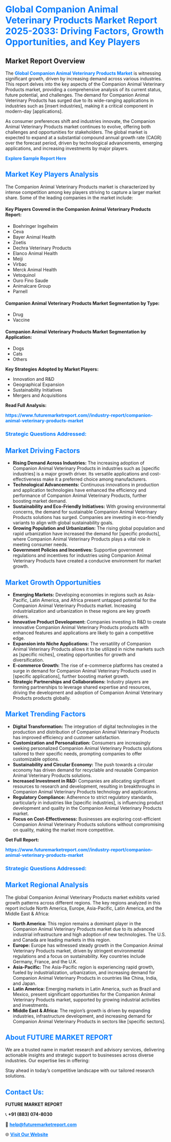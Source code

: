 <h1 style="color: #007BFF;">Global Companion Animal Veterinary Products Market Report 2025-2033: Driving Factors, Growth Opportunities, and Key Players</h1>

<section id="overview">
<h2>Market Report Overview</h2>
<p>The <a href="https://www.futuremarketreport.com//industry-report/companion-animal-veterinary-products-market" style="color: #007BFF; text-decoration: none;"><strong>Global Companion Animal Veterinary Products Market</strong></a> is witnessing significant growth, driven by increasing demand across various industries. This report delves into the key aspects of the Companion Animal Veterinary Products market, providing a comprehensive analysis of its current status, future potential, and challenges. The demand for Companion Animal Veterinary Products has surged due to its wide-ranging applications in industries such as [insert industries], making it a critical component in modern-day [applications].</p>
<p>As consumer preferences shift and industries innovate, the Companion Animal Veterinary Products market continues to evolve, offering both challenges and opportunities for stakeholders. The global market is expected to expand at a substantial compound annual growth rate (CAGR) over the forecast period, driven by technological advancements, emerging applications, and increasing investments by major players.</p>
</section>

<section id="overview">
<p><a href="https://www.futuremarketreport.com//request-sample/reportId=77652" style="color: #007BFF; text-decoration: none;"><strong>Explore Sample Report Here</strong></a></p>
</section>

<section id="key-players">
<h2 style="color: #007BFF;">Market Key Players Analysis</h2>
<p>The Companion Animal Veterinary Products market is characterized by intense competition among key players striving to capture a larger market share. Some of the leading companies in the market include:</p>
<h4>Key Players Covered in the Companion Animal Veterinary Products Report:</h4>
<ul><li>Boehringer Ingelheim</li><li>Ceva</li><li>Bayer Animal Health</li><li>Zoetis</li><li>Dechra Veterinary Products</li><li>Elanco Animal Health</li><li>Meiji</li><li>Virbac</li><li>Merck Animal Health</li><li>Vetoquinol</li><li>Ouro Fino Saude</li><li>Animalcare Group</li><li>Parnell</li></ul>
<h4>Companion Animal Veterinary Products Market Segmentation by Type:</h4>
<ul><li>Drug</li><li>Vaccine</li></ul>

<h4>Companion Animal Veterinary Products Market Segmentation by Application:</h4>
<ul><li>Dogs</li><li>Cats</li><li>Others</li></ul>
<p><strong>Key Strategies Adopted by Market Players:</strong></p>
<ul>
<li>Innovation and R&D</li>
<li>Geographical Expansion</li>
<li>Sustainability Initiatives</li>
<li>Mergers and Acquisitions</li>
</ul>
</section>

<section>
<p><strong>Read Full Analysis: </strong></p><a href="https://www.futuremarketreport.com//industry-report/companion-animal-veterinary-products-market" style="color: #007BFF; text-decoration: none;"><strong>https://www.futuremarketreport.com//industry-report/companion-animal-veterinary-products-market</strong></a>
<h3 style="color: #007BFF;">Strategic Questions Addressed:</h3>
</section>

<section id="driving-factors">
<h2 style="color: #007BFF;">Market Driving Factors</h2>
<ul>
<li><strong>Rising Demand Across Industries:</strong> The increasing adoption of Companion Animal Veterinary Products in industries such as [specific industries] is a major growth driver. Its versatile applications and cost-effectiveness make it a preferred choice among manufacturers.</li>
<li><strong>Technological Advancements:</strong> Continuous innovations in production and application technologies have enhanced the efficiency and performance of Companion Animal Veterinary Products, further boosting market demand.</li>
<li><strong>Sustainability and Eco-Friendly Initiatives:</strong> With growing environmental concerns, the demand for sustainable Companion Animal Veterinary Products solutions has surged. Companies are investing in eco-friendly variants to align with global sustainability goals.</li>
<li><strong>Growing Population and Urbanization:</strong> The rising global population and rapid urbanization have increased the demand for [specific products], where Companion Animal Veterinary Products plays a vital role in meeting consumer needs.</li>
<li><strong>Government Policies and Incentives:</strong> Supportive government regulations and incentives for industries using Companion Animal Veterinary Products have created a conducive environment for market growth.</li>
</ul>
</section>

<section id="growth-opportunities">
<h2 style="color: #007BFF;">Market Growth Opportunities</h2>
<ul>
<li><strong>Emerging Markets:</strong> Developing economies in regions such as Asia-Pacific, Latin America, and Africa present untapped potential for the Companion Animal Veterinary Products market. Increasing industrialization and urbanization in these regions are key growth drivers.</li>
<li><strong>Innovative Product Development:</strong> Companies investing in R&D to create innovative Companion Animal Veterinary Products products with enhanced features and applications are likely to gain a competitive edge.</li>
<li><strong>Expansion into Niche Applications:</strong> The versatility of Companion Animal Veterinary Products allows it to be utilized in niche markets such as [specific niches], creating opportunities for growth and diversification.</li>
<li><strong>E-commerce Growth:</strong> The rise of e-commerce platforms has created a surge in demand for Companion Animal Veterinary Products used in [specific applications], further boosting market growth.</li>
<li><strong>Strategic Partnerships and Collaborations:</strong> Industry players are forming partnerships to leverage shared expertise and resources, driving the development and adoption of Companion Animal Veterinary Products products globally.</li>
</ul>
</section>

<section id="trending-factors">
<h2 style="color: #007BFF;">Market Trending Factors</h2>
<ul>
<li><strong>Digital Transformation:</strong> The integration of digital technologies in the production and distribution of Companion Animal Veterinary Products has improved efficiency and customer satisfaction.</li>
<li><strong>Customization and Personalization:</strong> Consumers are increasingly seeking personalized Companion Animal Veterinary Products solutions tailored to their specific needs, prompting companies to offer customizable options.</li>
<li><strong>Sustainability and Circular Economy:</strong> The push towards a circular economy has driven demand for recyclable and reusable Companion Animal Veterinary Products solutions.</li>
<li><strong>Increased Investment in R&D:</strong> Companies are allocating significant resources to research and development, resulting in breakthroughs in Companion Animal Veterinary Products technology and applications.</li>
<li><strong>Regulatory Compliance:</strong> Adherence to strict regulatory standards, particularly in industries like [specific industries], is influencing product development and quality in the Companion Animal Veterinary Products market.</li>
<li><strong>Focus on Cost-Effectiveness:</strong> Businesses are exploring cost-efficient Companion Animal Veterinary Products solutions without compromising on quality, making the market more competitive.</li>
</ul>
</section>

<section>
<p><strong>Get Full Report: </strong></p><a href="https://www.futuremarketreport.com//industry-report/companion-animal-veterinary-products-market" style="color: #007BFF; text-decoration: none;"><strong>https://www.futuremarketreport.com//industry-report/companion-animal-veterinary-products-market</strong></a>
<h3 style="color: #007BFF;">Strategic Questions Addressed:</h3>
</section>


<section id="regional-analysis">
<h2 style="color: #007BFF;">Market Regional Analysis</h2>
<p>The global Companion Animal Veterinary Products market exhibits varied growth patterns across different regions. The key regions analyzed in this report include North America, Europe, Asia-Pacific, Latin America, and the Middle East & Africa:</p>
<ul>
<li><strong>North America:</strong> This region remains a dominant player in the Companion Animal Veterinary Products market due to its advanced industrial infrastructure and high adoption of new technologies. The U.S. and Canada are leading markets in this region.</li>
<li><strong>Europe:</strong> Europe has witnessed steady growth in the Companion Animal Veterinary Products market, driven by stringent environmental regulations and a focus on sustainability. Key countries include Germany, France, and the U.K.</li>
<li><strong>Asia-Pacific:</strong> The Asia-Pacific region is experiencing rapid growth, fueled by industrialization, urbanization, and increasing demand for Companion Animal Veterinary Products in countries like China, India, and Japan.</li>
<li><strong>Latin America:</strong> Emerging markets in Latin America, such as Brazil and Mexico, present significant opportunities for the Companion Animal Veterinary Products market, supported by growing industrial activities and investments.</li>
<li><strong>Middle East & Africa:</strong> The region’s growth is driven by expanding industries, infrastructure development, and increasing demand for Companion Animal Veterinary Products in sectors like [specific sectors].</li>
</ul>
</section>

<footer>
<h2 style="color: #007BFF;">About FUTURE MARKET REPORT</h2>
<p>We are a trusted name in market research and advisory services, delivering actionable insights and strategic support to businesses across diverse industries. Our expertise lies in offering:</p>

<p>Stay ahead in today’s competitive landscape with our tailored research solutions.</p>

<h2 style="color: #007BFF;">Contact Us:</h2>
<p><strong>FUTURE MARKET REPORT</strong></p>
<p>📞 <strong>+91 (883) 074-8030</strong></p>
<p>📧 <strong><a href="mailto:help@futuremarketreport.com" style="color: #007BFF;">help@futuremarketreport.com</a></strong></p>
<p>🌐 <strong><a href="https://www.futuremarketreport.com/" style="color: #007BFF;">Visit Our Website</a></strong></p>
</footer>